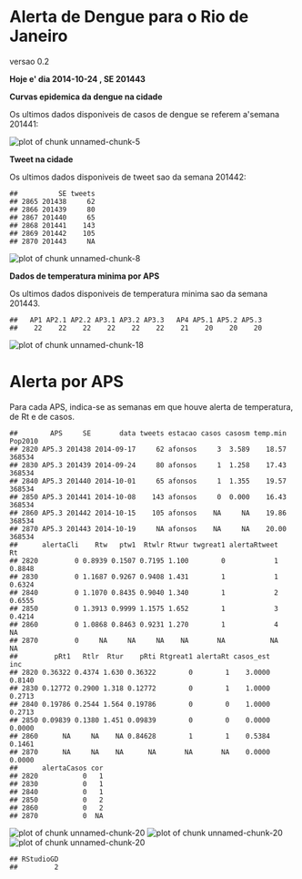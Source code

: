 Alerta de Dengue para o Rio de Janeiro
======================
versao 0.2






**Hoje e' dia 2014-10-24 , SE 201443**



**Curvas epidemica da dengue na cidade**




Os ultimos dados disponiveis de casos de dengue se referem a'semana 201441:


![plot of chunk unnamed-chunk-5](figure/unnamed-chunk-5.png) 




**Tweet na cidade**



Os ultimos dados disponiveis de tweet sao da semana 201442:


```
##          SE tweets
## 2865 201438     62
## 2866 201439     80
## 2867 201440     65
## 2868 201441    143
## 2869 201442    105
## 2870 201443     NA
```

![plot of chunk unnamed-chunk-8](figure/unnamed-chunk-8.png) 

**Dados de temperatura minima por APS**



Os ultimos dados disponiveis de temperatura minima sao da semana 201443. 


```
##   AP1 AP2.1 AP2.2 AP3.1 AP3.2 AP3.3   AP4 AP5.1 AP5.2 AP5.3 
##    22    22    22    22    22    22    21    20    20    20
```





















![plot of chunk unnamed-chunk-18](figure/unnamed-chunk-18.png) 





Alerta por APS
==============

Para cada APS, indica-se as semanas em que houve alerta de temperatura, de Rt e de casos.

```
##        APS     SE       data tweets estacao casos casosm temp.min Pop2010
## 2820 AP5.3 201438 2014-09-17     62 afonsos     3  3.589    18.57  368534
## 2830 AP5.3 201439 2014-09-24     80 afonsos     1  1.258    17.43  368534
## 2840 AP5.3 201440 2014-10-01     65 afonsos     1  1.355    19.57  368534
## 2850 AP5.3 201441 2014-10-08    143 afonsos     0  0.000    16.43  368534
## 2860 AP5.3 201442 2014-10-15    105 afonsos    NA     NA    19.86  368534
## 2870 AP5.3 201443 2014-10-19     NA afonsos    NA     NA    20.00  368534
##      alertaCli    Rtw   ptw1  Rtwlr Rtwur twgreat1 alertaRtweet     Rt
## 2820         0 0.8939 0.1507 0.7195 1.100        0            1 0.8848
## 2830         0 1.1687 0.9267 0.9408 1.431        1            1 0.6324
## 2840         0 1.1070 0.8435 0.9040 1.340        1            2 0.6555
## 2850         0 1.3913 0.9999 1.1575 1.652        1            3 0.4214
## 2860         0 1.0868 0.8463 0.9231 1.270        1            4     NA
## 2870         0     NA     NA     NA    NA       NA           NA     NA
##         pRt1   Rtlr  Rtur    pRti Rtgreat1 alertaRt casos_est    inc
## 2820 0.36322 0.4374 1.630 0.36322        0        1    3.0000 0.8140
## 2830 0.12772 0.2900 1.318 0.12772        0        1    1.0000 0.2713
## 2840 0.19786 0.2544 1.564 0.19786        0        0    1.0000 0.2713
## 2850 0.09839 0.1380 1.451 0.09839        0        0    0.0000 0.0000
## 2860      NA     NA    NA 0.84628        1        1    0.5384 0.1461
## 2870      NA     NA    NA      NA       NA       NA    0.0000 0.0000
##      alertaCasos cor
## 2820           0   1
## 2830           0   1
## 2840           0   1
## 2850           0   2
## 2860           0   2
## 2870           0  NA
```

![plot of chunk unnamed-chunk-20](figure/unnamed-chunk-201.png) ![plot of chunk unnamed-chunk-20](figure/unnamed-chunk-202.png) ![plot of chunk unnamed-chunk-20](figure/unnamed-chunk-203.png) 

```
## RStudioGD 
##         2
```











